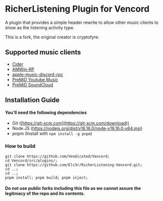 # RicherListening Plugin for Vencord
A plugin that provides a simple header rewrite to allow other music clients to show as the listening activity type.

This is a fork, the original creator is cryptofyre.

## Supported music clients
- [Cider](https://cider.sh/)
- [AMWin-RP](https://github.com/PKBeam/AMWin-RP)
- [apple-music-discord-rpc](https://github.com/NextFire/apple-music-discord-rpc)
- [PreMiD Youtube Music](https://premid.app/store/presences/YouTube%20Music)
- [PreMiD SoundCloud](https://premid.app/store/presences/SoundCloud)

## Installation Guide

#### You'll need the following dependencies
- Git ([https://git-scm.com](https://git-scm.com/download))
- Node.JS (https://nodejs.org/dist/v18.16.0/node-v18.16.0-x64.msi)
- pnpm (Install with `npm install -g pnpm`)

### How to build
```
git clone https://github.com/Vendicated/Vencord;
cd Vencord/src/plugins/;
git clone https://github.com/Elc3r/RicherListening-Vencord.git;
cd ..;
cd ..;
pnpm install; pnpm build; pnpm inject;
```


#### Do not use public forks including this file as we cannot assure the legitmacy of the repo and its contents.

